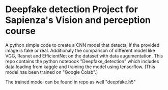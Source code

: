 # Deepfake detection Project for Sapienza's Vision and perception course
A python simple code to create a CNN model that detects, if the provided image is fake or real.
Additionaly the comparison of different model like VGG, Resnet and EfficientNet on the dataset with data augumentation.
This repo contains the python notebook "Deepfake_detection" which includes data loading from kaggle and training the model using tensorflow.
(This model has been trained on "Google Colab".)

The trained model can be found in repo as well "deepfake.h5"

